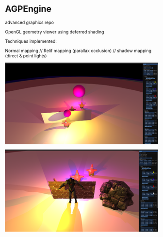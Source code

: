 # AGPEngine
 advanced graphics repo
 
OpenGL geometry viewer using deferred shading

Techniques implemented:

Normal mapping // Relif mapping (parallax occlusion) // shadow mapping (direct & point lights)

![pointlight shadows](Docs/pointlightshadows.PNG)

![example scene](Docs/examplescene.PNG)
